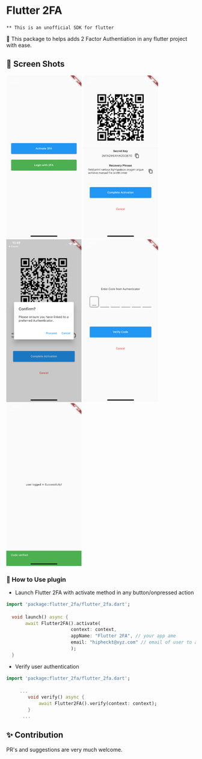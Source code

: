 # Flutter 2FA

`** This is an unofficial SDK for flutter`

🔐 This package to helps adds 2 Factor Authentiation in any flutter project with ease.

## 📸 Screen Shots

<p float="left">
<img src="https://github.com/Hipheckts/Flutter-2FA/blob/master/sc_1.png?raw=true" width="200">
<img src="https://github.com/Hipheckts/Flutter-2FA/blob/master/sc_2.png?raw=true" width="200">
<img src="https://github.com/Hipheckts/Flutter-2FA/blob/master/sc_3.png?raw=true" width="200">
<img src="https://github.com/Hipheckts/Flutter-2FA/blob/master/sc_4.png?raw=true" width="200">
<img src="https://github.com/Hipheckts/Flutter-2FA/blob/master/sc_5.png?raw=true" width="200">
</p>

### 🚀 How to Use plugin

- Launch Flutter 2FA with activate method in any button/onpressed action

```dart
import 'package:flutter_2fa/flutter_2fa.dart';

  void launch() async {
       await Flutter2FA().activate(
                        context: context,
                        appName: "Flutter 2FA", // your app ame
                        email: "hipheckt@xyz.com" // email of user to authenticate
                        );
  }
```

- Verify user authentication

```dart
import 'package:flutter_2fa/flutter_2fa.dart';

     ...
        void verify() async {
            await Flutter2FA().verify(context: context);
        }
      ...

```

## ✨ Contribution

PR's and suggestions are very much welcome.

